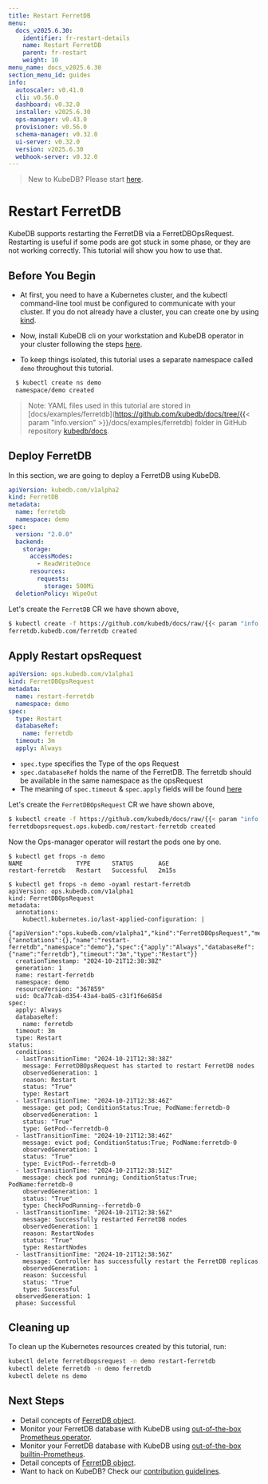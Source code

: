 ```yaml
---
title: Restart FerretDB
menu:
  docs_v2025.6.30:
    identifier: fr-restart-details
    name: Restart FerretDB
    parent: fr-restart
    weight: 10
menu_name: docs_v2025.6.30
section_menu_id: guides
info:
  autoscaler: v0.41.0
  cli: v0.56.0
  dashboard: v0.32.0
  installer: v2025.6.30
  ops-manager: v0.43.0
  provisioner: v0.56.0
  schema-manager: v0.32.0
  ui-server: v0.32.0
  version: v2025.6.30
  webhook-server: v0.32.0
---
```


> New to KubeDB? Please start [here](/docs/v2025.6.30/README).

# Restart FerretDB

KubeDB supports restarting the FerretDB via a FerretDBOpsRequest. Restarting is useful if some pods are got stuck in some phase, or they are not working correctly. This tutorial will show you how to use that.

## Before You Begin

- At first, you need to have a Kubernetes cluster, and the kubectl command-line tool must be configured to communicate with your cluster. If you do not already have a cluster, you can create one by using [kind](https://kind.sigs.k8s.io/docs/user/quick-start/).

- Now, install KubeDB cli on your workstation and KubeDB operator in your cluster following the steps [here](/docs/v2025.6.30/setup/README).

- To keep things isolated, this tutorial uses a separate namespace called `demo` throughout this tutorial.

```bash
  $ kubectl create ns demo
  namespace/demo created
  ```

> Note: YAML files used in this tutorial are stored in [docs/examples/ferretdb](https://github.com/kubedb/docs/tree/{{< param "info.version" >}}/docs/examples/ferretdb) folder in GitHub repository [kubedb/docs](https://github.com/kubedb/docs).

## Deploy FerretDB

In this section, we are going to deploy a FerretDB using KubeDB.

```yaml
apiVersion: kubedb.com/v1alpha2
kind: FerretDB
metadata:
  name: ferretdb
  namespace: demo
spec:
  version: "2.0.0"
  backend:
    storage:
      accessModes:
        - ReadWriteOnce
      resources:
        requests:
          storage: 500Mi
  deletionPolicy: WipeOut
```

Let's create the `FerretDB` CR we have shown above,

```bash
$ kubectl create -f https://github.com/kubedb/docs/raw/{{< param "info.version" >}}/docs/examples/ferretdb/restart/ferretdb.yaml
ferretdb.kubedb.com/ferretdb created
```

## Apply Restart opsRequest

```yaml
apiVersion: ops.kubedb.com/v1alpha1
kind: FerretDBOpsRequest
metadata:
  name: restart-ferretdb
  namespace: demo
spec:
  type: Restart
  databaseRef:
    name: ferretdb
  timeout: 3m
  apply: Always
```

- `spec.type` specifies the Type of the ops Request
- `spec.databaseRef` holds the name of the FerretDB.  The ferretdb should be available in the same namespace as the opsRequest
- The meaning of `spec.timeout` & `spec.apply` fields will be found [here](/docs/v2025.6.30/guides/ferretdb/concepts/opsrequest#spectimeout)

Let's create the `FerretDBOpsRequest` CR we have shown above,

```bash
$ kubectl create -f https://github.com/kubedb/docs/raw/{{< param "info.version" >}}/docs/examples/ferretdb/restart/ops.yaml
ferretdbopsrequest.ops.kubedb.com/restart-ferretdb created
```

Now the Ops-manager operator will restart the pods one by one.

```shell
$ kubectl get frops -n demo
NAME               TYPE      STATUS       AGE
restart-ferretdb   Restart   Successful   2m15s

$ kubectl get frops -n demo -oyaml restart-ferretdb
apiVersion: ops.kubedb.com/v1alpha1
kind: FerretDBOpsRequest
metadata:
  annotations:
    kubectl.kubernetes.io/last-applied-configuration: |
      {"apiVersion":"ops.kubedb.com/v1alpha1","kind":"FerretDBOpsRequest","metadata":{"annotations":{},"name":"restart-ferretdb","namespace":"demo"},"spec":{"apply":"Always","databaseRef":{"name":"ferretdb"},"timeout":"3m","type":"Restart"}}
  creationTimestamp: "2024-10-21T12:38:38Z"
  generation: 1
  name: restart-ferretdb
  namespace: demo
  resourceVersion: "367859"
  uid: 0ca77cab-d354-43a4-ba85-c31f1f6e685d
spec:
  apply: Always
  databaseRef:
    name: ferretdb
  timeout: 3m
  type: Restart
status:
  conditions:
  - lastTransitionTime: "2024-10-21T12:38:38Z"
    message: FerretDBOpsRequest has started to restart FerretDB nodes
    observedGeneration: 1
    reason: Restart
    status: "True"
    type: Restart
  - lastTransitionTime: "2024-10-21T12:38:46Z"
    message: get pod; ConditionStatus:True; PodName:ferretdb-0
    observedGeneration: 1
    status: "True"
    type: GetPod--ferretdb-0
  - lastTransitionTime: "2024-10-21T12:38:46Z"
    message: evict pod; ConditionStatus:True; PodName:ferretdb-0
    observedGeneration: 1
    status: "True"
    type: EvictPod--ferretdb-0
  - lastTransitionTime: "2024-10-21T12:38:51Z"
    message: check pod running; ConditionStatus:True; PodName:ferretdb-0
    observedGeneration: 1
    status: "True"
    type: CheckPodRunning--ferretdb-0
  - lastTransitionTime: "2024-10-21T12:38:56Z"
    message: Successfully restarted FerretDB nodes
    observedGeneration: 1
    reason: RestartNodes
    status: "True"
    type: RestartNodes
  - lastTransitionTime: "2024-10-21T12:38:56Z"
    message: Controller has successfully restart the FerretDB replicas
    observedGeneration: 1
    reason: Successful
    status: "True"
    type: Successful
  observedGeneration: 1
  phase: Successful
```


## Cleaning up

To clean up the Kubernetes resources created by this tutorial, run:

```bash
kubectl delete ferretdbopsrequest -n demo restart-ferretdb
kubectl delete ferretdb -n demo ferretdb
kubectl delete ns demo
```

## Next Steps

- Detail concepts of [FerretDB object](/docs/v2025.6.30/guides/ferretdb/concepts/ferretdb).
- Monitor your FerretDB database with KubeDB using [out-of-the-box Prometheus operator](/docs/v2025.6.30/guides/ferretdb/monitoring/using-prometheus-operator).
- Monitor your FerretDB database with KubeDB using [out-of-the-box builtin-Prometheus](/docs/v2025.6.30/guides/ferretdb/monitoring/using-builtin-prometheus).
- Detail concepts of [FerretDB object](/docs/v2025.6.30/guides/ferretdb/concepts/ferretdb).
- Want to hack on KubeDB? Check our [contribution guidelines](/docs/v2025.6.30/CONTRIBUTING).
